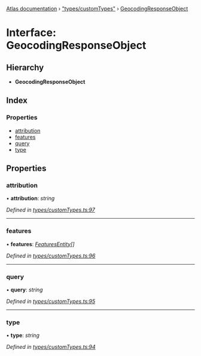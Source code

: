 [Atlas documentation](../globals.md) › ["types/customTypes"](../modules/_types_customtypes_.md) › [GeocodingResponseObject](_types_customtypes_.geocodingresponseobject.md)

# Interface: GeocodingResponseObject

## Hierarchy

* **GeocodingResponseObject**

## Index

### Properties

* [attribution](_types_customtypes_.geocodingresponseobject.md#attribution)
* [features](_types_customtypes_.geocodingresponseobject.md#features)
* [query](_types_customtypes_.geocodingresponseobject.md#query)
* [type](_types_customtypes_.geocodingresponseobject.md#type)

## Properties

###  attribution

• **attribution**: *string*

*Defined in [types/customTypes.ts:97](https://github.com/chronark/atlas/blob/6f04484/src/types/customTypes.ts#L97)*

___

###  features

• **features**: *[FeaturesEntity](_types_customtypes_.featuresentity.md)[]*

*Defined in [types/customTypes.ts:96](https://github.com/chronark/atlas/blob/6f04484/src/types/customTypes.ts#L96)*

___

###  query

• **query**: *string*

*Defined in [types/customTypes.ts:95](https://github.com/chronark/atlas/blob/6f04484/src/types/customTypes.ts#L95)*

___

###  type

• **type**: *string*

*Defined in [types/customTypes.ts:94](https://github.com/chronark/atlas/blob/6f04484/src/types/customTypes.ts#L94)*
